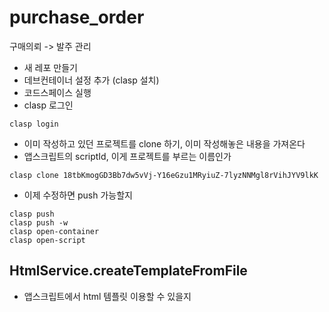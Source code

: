 # purchase_order
구매의뢰 -> 발주 관리

- 새 레포 만들기
- 데브컨테이너 설정 추가 (clasp 설치)
- 코드스페이스 실행
- clasp 로그인
```
clasp login
```

- 이미 작성하고 있던 프로젝트를 clone 하기, 이미 작성해놓은 내용을 가져온다
- 앱스크립트의 scriptId, 이게 프로젝트를 부르는 이름인가
```
clasp clone 18tbKmogGD3Bb7dw5vVj-Y16eGzu1MRyiuZ-7lyzNNMgl8rVihJYV9lkK
```

- 이제 수정하면 push 가능할지
```
clasp push
clasp push -w
clasp open-container
clasp open-script
```

## HtmlService.createTemplateFromFile

- 앱스크립트에서 html 템플릿 이용할 수 있을지
